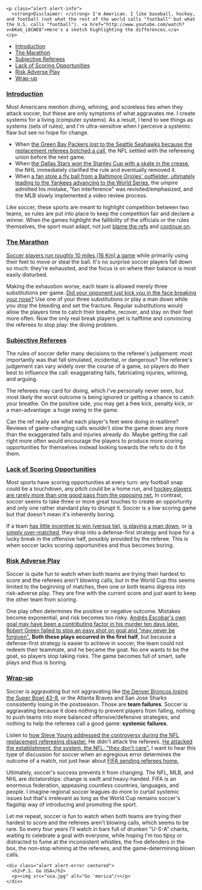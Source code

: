 ```raw
<p class="alert alert-info">
  <strong>Disclaimer: </strong> I'm American. I like baseball, hockey, and football (not what the rest of the world calls "football" but what the U.S. calls "football"). <a href="http://www.youtube.com/watch?v=6KeG_i8CWE8">Here's a sketch highlighting the differences.</a>
</p>
```

* [Introduction](#introduction)
* [The Marathon](#the-marathon)
* [Subjective Referees](#subjective-referees)
* [Lack of Scoring Opportunities](#lack-of-scoring-opportunities)
* [Risk Adverse Play](#risk-adverse-play)
* [Wrap-up](#wrap-up)

### [Introduction](#introduction)

Most Americans mention diving, whining, and scoreless ties when they attack soccer, but these are only symptoms of what aggravates me. I create systems for a living (computer systems). As a result, I tend to see things as systems (sets of rules), and I'm ultra-sensitive when I perceive a systemic flaw but see no hope for change.

* When [the Green Bay Packers lost to the Seattle Seahawks because the replacement referees botched a call](http://www.youtube.com/watch?v=HInIZ4CdVOw), the NFL settled with the refereeing union before the next game.
* When [the Dallas Stars won the Stanley Cup with a skate in the crease](http://proicehockey.about.com/od/history/f/no_goal.htm), the NHL immediately clarified the rule and eventually removed it.
* When [a fan stole a fly ball from a Baltimore Orioles' outfielder, ultimately leading to the Yankees advancing to the World Series](http://m.mlb.com/video/v3345251/bb-moments-96-alcs-gm-1-fan-helps-jeters-homer), the umpire admitted his mistake, "fan interference" was revisited/emphasized, and the MLB slowly implemented a video review process.

Like soccer, these sports are meant to highlight competition between two teams, so rules are put into place to keep the competition fair and declare a winner. When the games highlight the fallibility of the officials or the rules themselves, the sport must adapt, not just [blame the refs](http://www.huffingtonpost.com/2014/06/21/bosnia-offside-nigeria-world-cup_n_5518605.html) and [continue on](http://www.dailymail.co.uk/sport/worldcup2014/article-2661454/Yuichi-Nishimura-carries-World-Cup-duty-Croatia-controversy-against-Brazil-fire-referee-fourth-official-Honduras-vs-Ecuador.html).

### [The Marathon](#the-marathon)

[Soccer players run roughly 10 miles (16 Km) a game](http://gizmodo.com/5992583/how-far-do-you-run-in-different-sports) while primarily using their feet to move or steal the ball. It's no surprise soccer players fall down so much: they're exhausted, and the focus is on where their balance is most easily disturbed.

Making the exhaustion worse, each team is allowed merely three substitutions per game. [Did your opponent just kick you in the face breaking your nose?](http://www.mlssoccer.com/worldcup/2014/news/article/2014/06/17/world-cup-clint-dempsey-breaks-his-nose-against-ghana-still-likely-play-agai) Use one of your three substitutions or play a man down while you stop the bleeding and set the fracture. Regular substitutions would allow the players time to catch their breathe, recover, and stay on their feet more often. Now the only real break players get is halftime and convincing the referees to stop play: the diving problem.

### [Subjective Referees](#subjective-referees)

The rules of soccer defer many decisions to the referee's judgement: most importantly was that fall simulated, incidental, or dangerous? The referee's judgement can vary widely over the course of a game, so players do their best to influence the call: exaggerating falls, fabricating injuries, whining, and arguing.

The referees may card for diving, which I've personally never seen, but most likely the worst outcome is being ignored or getting a chance to catch your breathe. On the positive side, you may get a free kick, penalty kick, or a man-advantage: a huge swing in the game.

Can the ref really see what each player's feet were doing in realtime? Reviews of game-changing calls wouldn't slow the game down any more than the exaggerated falls and injuries already do. Maybe getting the call right more often would encourage the players to produce more scoring opportunities for themselves instead looking towards the refs to do it for them.

### [Lack of Scoring Opportunities](#lack-of-scoring-opportunities)

Most sports have scoring opportunities at every turn: any football snap could be a touchdown, any pitch could be a home run, and [hockey players are rarely more than one good pass from the opposing net.](https://www.youtube.com/watch?v=vIpxDE8SLYU) In contrast, soccer seems to take three or more great touches to create an opportunity and only one rather standard play to disrupt it. Soccer is a low scoring game but that doesn't mean it's inherently boring.

If a team [has little incentive to win (versus tie)](http://en.wikipedia.org/wiki/2014_FIFA_World_Cup_Group_A#Brazil_vs_Mexico), [is playing a man down](http://en.wikipedia.org/wiki/2014_FIFA_World_Cup_Group_C#Japan_vs_Greece), or [is simply over-matched](http://en.wikipedia.org/wiki/2010_FIFA_World_Cup_Final), they drop into a defense-first strategy and hope for a lucky break in the offensive half, possibly provided by the referee. This is when soccer lacks scoring opportunities and thus becomes boring.

### [Risk Adverse Play](#risk-adverse-play)

Soccer is quite fun to watch when both teams are trying their hardest to score and the referees aren't blowing calls, but in the World Cup this seems limited to the beginning of matches, then one or both teams digress into risk-adverse play. They are fine with the current score and just want to keep the other team from scoring.

One play often determines the positive or negative outcome. Mistakes become exponential, and risk becomes too risky. [Andrés Escobar's own goal may have been a contributing factor in his murder ten days later.](http://en.wikipedia.org/wiki/Andr%C3%A9s_Escobar#Death) [Robert Green failed to stop an easy shot on goal and "may never be forgiven".](http://www.thedailybeast.com/articles/2010/06/13/robert-greens-world-cup-error-may-never-be-forgiven.html) __Both these plays occurred in the first half__, but because a defense-first strategy is easier to achieve in soccer, the team could not redeem their teammate, and he became the goat. No one wants to be the goat, so players stop taking risks. The game becomes full of smart, safe plays and thus is boring.

### [Wrap-up](#wrap-up)

Soccer is aggravating but not aggravating like [the Denver Broncos losing the Super Bowl 43-8](http://en.wikipedia.org/wiki/Super_Bowl_XLVIII), or the Atlanta Braves and San Jose Sharks consistently losing in the postseason. Those are __team failures__. Soccer is aggravating because it does nothing to prevent players from falling, nothing to push teams into more balanced offensive/defensive strategies, and nothing to help the referees call a good game: __systemic failures__.

Listen to [how Steve Young addressed the controversy during the NFL replacement refereeing disaster.](http://www.youtube.com/watch?v=I03PpjMMqgA) He didn't attack the referees. [He attacked the establishment, the system, the NFL: "they don't care".](http://www.youtube.com/watch?v=EKjJbgyG-SU#t=25s) I want to hear this type of discussion for soccer when an egregious error determines the outcome of a match, not just hear about [FIFA sending referees home.](http://www.bloomberg.com/news/2010-06-29/world-cup-referees-coulibaly-larrionda-sent-home-after-errors-in-matches.html)

Ultimately, soccer's success prevents it from changing. The NFL, MLB, and NHL are dictatorships: change is swift and heavy-handed. FIFA is an enormous federation, appeasing countless countries, languages, and people. I imagine regional soccer leagues do more to curtail systemic issues but that's irrelevant as long as the World Cup remains soccer's flagship way of introducing and promoting the sport.

Let me repeat, soccer is fun to watch when both teams are trying their hardest to score and the referees aren't blowing calls, which seems to be rare. So every four years I'll watch in bars full of drunken "U-S-A" chants, waiting to celebrate a goal with everyone, while hoping I'm too tipsy or distracted to fume at the inconsistent whistles, the five defenders in the box, the non-stop whining at the referees, and the game-determining blown calls.

```raw
<div class="alert alert-error centered">
  <h2>P.S. Go USA</h2>
  <p><img src="usa.jpg" alt="Go 'merica"/></p>
</div>
```
